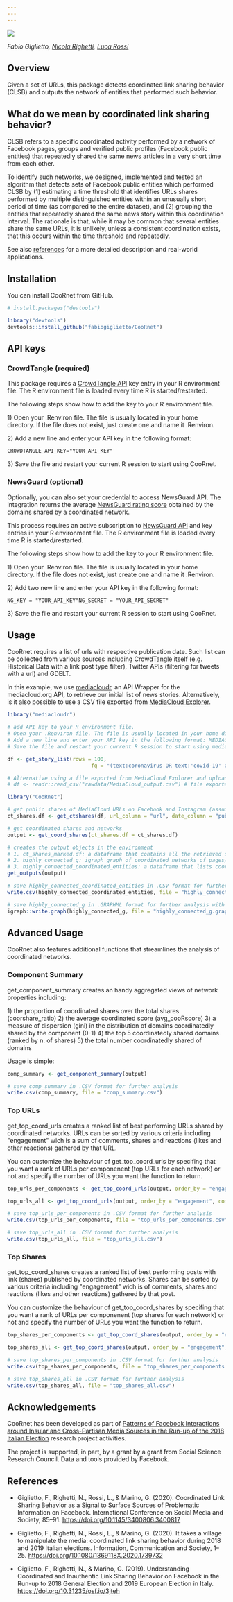 ```yaml
---
---
---
```


![](https://docs.google.com/drawings/d/e/2PACX-1vQ8V_WGl9RZ7rYzWA6sfXhbODgsZv4UwJGgS3sgoE3b_wXLh-3zJYRWtHwLyXveLZkmSW7C1iZAqC6w/pub?w=414&h=113)

*Fabio Giglietto, [Nicola Righetti](https://github.com/nicolarighetti), [Luca Rossi](https://github.com/lrossi79)*

## Overview

Given a set of URLs, this package detects coordinated link sharing behavior (CLSB) and outputs the network of entities that performed such behavior.

## What do we mean by coordinated link sharing behavior?

CLSB refers to a specific coordinated activity performed by a network of Facebook pages, groups and verified public profiles (Facebook public entities) that repeatedly shared the same news articles in a very short time from each other.

To identify such networks, we designed, implemented and tested an algorithm that detects sets of Facebook public entities which performed CLSB by (1) estimating a time threshold that identifies URLs shares performed by multiple distinguished entities within an unusually short period of time (as compared to the entire dataset), and (2) grouping the entities that repeatedly shared the same news story within this coordination interval. The rationale is that, while it may be common that several entities share the same URLs, it is unlikely, unless a consistent coordination exists, that this occurs within the time threshold and repeatedly.

See also <A HREF="#References">references</A> for a more detailed description and real-world applications.

## Installation

You can install CooRnet from GitHub.

``` r
# install.packages("devtools")

library("devtools")
devtools::install_github("fabiogiglietto/CooRnet")
```

## API keys

### **CrowdTangle (required)**

This package requires a <A HREF="https://github.com/CrowdTangle/API">CrowdTangle API</A> key entry in your R environment file. The R environment file is loaded every time R is started/restarted.

The following steps show how to add the key to your R environment file.

1\) Open your .Renviron file. The file is usually located in your home directory. If the file does not exist, just create one and name it .Renviron.

2\) Add a new line and enter your API key in the following format:

`CROWDTANGLE_API_KEY="YOUR_API_KEY"`

3\) Save the file and restart your current R session to start using CooRnet.

### **NewsGuard (optional)**

Optionally, you can also set your credential to access NewsGuard API. The integration returns the average [NewsGuard rating score](https://www.newsguardtech.com/ratings/rating-process-criteria/) obtained by the domains shared by a coordinated network.

This process requires an active subscription to [NewsGuard API](https://www.newsguardtech.com/) and key entries in your R environment file. The R environment file is loaded every time R is started/restarted.

The following steps show how to add the key to your R environment file.

1\) Open your .Renviron file. The file is usually located in your home directory. If the file does not exist, just create one and name it .Renviron.

2\) Add two new line and enter your API key in the following format:

`NG_KEY = "YOUR_API_KEY"NG_SECRET = "YOUR_API_SECRET"`

3\) Save the file and restart your current R session to start using CooRnet.

## Usage

CooRnet requires a list of urls with respective publication date. Such list can be collected from various sources including CrowdTangle itself (e.g. Historical Data with a link post type filter), Twitter APIs (filtering for tweets with a url) and GDELT.

In this example, we use <A HREF="https://github.com/jandix/mediacloudr">mediacloudr</A>, an API Wrapper for the mediacloud.org API, to retrieve our initial list of news stories. Alternatively, is it also possible to use a CSV file exported from <A HREF="https://explorer.mediacloud.org/#/home">MediaCloud Explorer</A>.

``` r
library("mediacloudr")

# add API key to your R environment file.
# Open your .Renviron file. The file is usually located in your home directory. If the file does not exist, just create one and name it .Renviron.
# Add a new line and enter your API key in the following format: MEDIACLOUD_API_KEY=<YOUR_API_KEY>.
# Save the file and restart your current R session to start using mediacloudr.

df <- get_story_list(rows = 100,
                           fq = "(text:coronavirus OR text:'covid-19' OR text:'SARS-CoV-2') AND (tags_id_media:186572515 OR tags_id_media:186572435 OR tags_id_media:186572516 OR tags_id_media:162546808 OR tags_id_media:162546809) AND publish_date:[2020-03-02T00:00:00.000Z TO 2020-04-03T00:00:00.000Z]")

# Alternative using a file exported from MediaCloud Explorer and uploaded into r
# df <- readr::read_csv("rawdata/MediaCloud_output.csv") # file exported from MediaCloud

library("CooRnet")

# get public shares of MediaCloud URLs on Facebook and Instagram (assumes a valid CROWDTANGLE_API_KEY in Env).
ct_shares.df <- get_ctshares(df, url_column = "url", date_column = "publish_date", platforms = "facebook,instagram", sleep_time = 1, nmax = 100, clean_urls = TRUE)

# get coordinated shares and networks
output <- get_coord_shares(ct_shares.df = ct_shares.df)

# creates the output objects in the environment
# 1. ct_shares_marked.df: a dataframe that contains all the retrieved social media shares plus an extra boolean variable (is_coordinated) that identify if the shares was coordinated.
# 2. highly_connected_g: igraph graph of coordinated networks of pages/groups/accounts
# 3. highly_connected_coordinated_entities: a dataframe that lists coordinated entities and corresponding component
get_outputs(output)

# save highly_connected_coordinated_entities in .CSV format for further analysis
write.csv(highly_connected_coordinated_entities, file = "highly_connected_coordinated_entities.csv")

# save highly_connected_g in .GRAPHML format for further analysis with Gephi or similar softwares
igraph::write.graph(highly_connected_g, file = "highly_connected_g.graphml", format = "graphml")
```

## Advanced Usage

CooRnet also features additional functions that streamlines the analysis of coordinated networks.

### Component Summary

get_component_summary creates an handy aggregated views of network properties including:

1\) the proportion of coordinated shares over the total shares (coorshare_ratio) 2) the average coordinated score (avg_cooRscore) 3) a measure of dispersion (gini) in the distribution of domains coordinatedly shared by the component (0-1) 4) the top 5 coordinatedly shared domains (ranked by n. of shares) 5) the total number coordinatedly shared of domains

Usage is simple:

``` r
comp_summary <- get_component_summary(output)

# save comp_summary in .CSV format for further analysis
write.csv(comp_summary, file = "comp_summary.csv")
```

### Top URLs

get_top_coord_urls creates a ranked list of best performing URLs shared by coordinated networks. URLs can be sorted by various criteria including "engagement" wich is a sum of comments, shares and reactions (likes and other reactions) gathered by that URL.

You can customize the behaviour of get_top_coord_urls by specifing that you want a rank of URLs per componenent (top URLs for each network) or not and specify the number of URLs you want the function to return.

``` r
top_urls_per_components <- get_top_coord_urls(output, order_by = "engagement", component = TRUE, top = 10)

top_urls_all <- get_top_coord_urls(output, order_by = "engagement", component = FALSE, top = 10)

# save top_urls_per_components in .CSV format for further analysis
write.csv(top_urls_per_components, file = "top_urls_per_components.csv")

# save top_urls_all in .CSV format for further analysis
write.csv(top_urls_all, file = "top_urls_all.csv")
```

### Top Shares

get_top_coord_shares creates a ranked list of best performing posts with link (shares) published by coordinated networks. Shares can be sorted by various criteria including "engagement" wich is of comments, shares and reactions (likes and other reactions) gathered by that post.

You can customize the behaviour of get_top_coord_shares by specifing that you want a rank of URLs per componenent (top shares for each network) or not and specify the number of URLs you want the function to return.

``` r
top_shares_per_components <- get_top_coord_shares(output, order_by = "engagement", component = TRUE, top = 10)

top_shares_all <- get_top_coord_shares(output, order_by = "engagement", component = FALSE, top = 10)

# save top_shares_per_components in .CSV format for further analysis
write.csv(top_shares_per_components, file = "top_shares_per_components.csv")

# save top_shares_all in .CSV format for further analysis
write.csv(top_shares_all, file = "top_shares_all.csv")
```

## Acknowledgements

CooRnet has been developed as part of [Patterns of Facebook Interactions around Insular and Cross-Partisan Media Sources in the Run-up of the 2018 Italian Election](https://sites.google.com/uniurb.it/mine/home) research project activities.

The project is supported, in part, by a grant by a grant from Social Science Research Council. Data and tools provided by Facebook.

## References

-   Giglietto, F., Righetti, N., Rossi, L., & Marino, G. (2020). Coordinated Link Sharing Behavior as a Signal to Surface Sources of Problematic Information on Facebook. International Conference on Social Media and Society, 85–91. <https://doi.org/10.1145/3400806.3400817>

-   Giglietto, F., Righetti, N., Rossi, L., & Marino, G. (2020). It takes a village to manipulate the media: coordinated link sharing behavior during 2018 and 2019 Italian elections. Information, Communication and Society, 1–25. <https://doi.org/10.1080/1369118X.2020.1739732>

-   Giglietto, F., Righetti, N., & Marino, G. (2019). Understanding Coordinated and Inauthentic Link Sharing Behavior on Facebook in the Run-up to 2018 General Election and 2019 European Election in Italy. <https://doi.org/10.31235/osf.io/3jteh>
